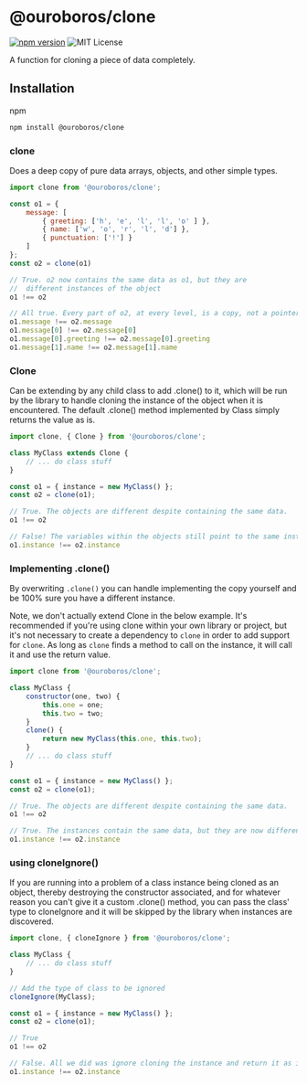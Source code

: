 # @ouroboros/clone

[![npm version](https://img.shields.io/npm/v/@ouroboros/clone.svg)](https://www.npmjs.com/package/@ouroboros/clone) ![MIT License](https://img.shields.io/npm/l/@ouroboros/clone.svg)

A function for cloning a piece of data completely.

## Installation
npm
```bash
npm install @ouroboros/clone
```

### clone
Does a deep copy of pure data arrays, objects, and other simple types.
```javascript
import clone from '@ouroboros/clone';

const o1 = {
	message: [
		{ greeting: ['h', 'e', 'l', 'l', 'o' ] },
		{ name: ['w', 'o', 'r', 'l', 'd'] },
		{ punctuation: ['!'] }
	]
};
const o2 = clone(o1)

// True. o2 now contains the same data as o1, but they are
//	different instances of the object
o1 !== o2

// All true. Every part of o2, at every level, is a copy, not a pointer, of the data in o2
o1.message !== o2.message
o1.message[0] !== o2.message[0]
o1.message[0].greeting !== o2.message[0].greeting
o1.message[1].name !== o2.message[1].name
```

### Clone
Can be extending by any child class to add .clone() to it, which will be run by the library to handle cloning the instance of the object when it is encountered. The default .clone() method implemented by Class simply returns the value as is.
```javascript
import clone, { Clone } from '@ouroboros/clone';

class MyClass extends Clone {
	// ... do class stuff
}

const o1 = { instance = new MyClass() };
const o2 = clone(o1);

// True. The objects are different despite containing the same data.
o1 !== o2

// False! The variables within the objects still point to the same instance of MyClass.
o1.instance !== o2.instance
```

### Implementing .clone()
By overwriting `.clone()` you can handle implementing the copy yourself and be 100% sure you have a different instance.

Note, we don't actually extend Clone in the below example. It's recommended if you're using clone within your own library or project, but it's not necessary to create a dependency to `clone` in order to add support for `clone`. As long as `clone` finds a method to call on the instance, it will call it and use the return value.
```javascript
import clone from '@ouroboros/clone';

class MyClass {
	constructor(one, two) {
		this.one = one;
		this.two = two;
	}
	clone() {
		return new MyClass(this.one, this.two);
	}
	// ... do class stuff
}

const o1 = { instance = new MyClass() };
const o2 = clone(o1);

// True. The objects are different despite containing the same data.
o1 !== o2

// True. The instances contain the same data, but they are now different.
o1.instance !== o2.instance
```

### using cloneIgnore()
If you are running into a problem of a class instance being cloned as an object, thereby destroying the constructor associated, and for whatever reason you can't give it a custom .clone() method, you can pass the class' type to cloneIgnore and it will be skipped by the library when instances are discovered.

```javascript
import clone, { cloneIgnore } from '@ouroboros/clone';

class MyClass {
	// ... do class stuff
}

// Add the type of class to be ignored
cloneIgnore(MyClass);

const o1 = { instance = new MyClass() };
const o2 = clone(o1);

// True
o1 !== o2

// False. All we did was ignore cloning the instance and return it as is.
o1.instance !== o2.instance
```